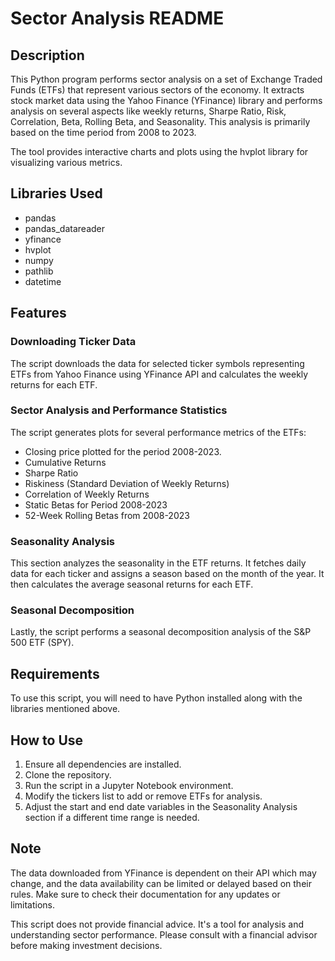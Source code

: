 # Sector Analysis README

## Description
This Python program performs sector analysis on a set of Exchange Traded Funds (ETFs) that represent various sectors of the economy. It extracts stock market data using the Yahoo Finance (YFinance) library and performs analysis on several aspects like weekly returns, Sharpe Ratio, Risk, Correlation, Beta, Rolling Beta, and Seasonality. This analysis is primarily based on the time period from 2008 to 2023. 

The tool provides interactive charts and plots using the hvplot library for visualizing various metrics.

## Libraries Used
- pandas
- pandas_datareader
- yfinance
- hvplot
- numpy
- pathlib
- datetime

## Features

### Downloading Ticker Data
The script downloads the data for selected ticker symbols representing ETFs from Yahoo Finance using YFinance API and calculates the weekly returns for each ETF.

### Sector Analysis and Performance Statistics
The script generates plots for several performance metrics of the ETFs:
- Closing price plotted for the period 2008-2023.
- Cumulative Returns
- Sharpe Ratio
- Riskiness (Standard Deviation of Weekly Returns)
- Correlation of Weekly Returns
- Static Betas for Period 2008-2023
- 52-Week Rolling Betas from 2008-2023

### Seasonality Analysis
This section analyzes the seasonality in the ETF returns. It fetches daily data for each ticker and assigns a season based on the month of the year. It then calculates the average seasonal returns for each ETF.

### Seasonal Decomposition
Lastly, the script performs a seasonal decomposition analysis of the S&P 500 ETF (SPY).

## Requirements
To use this script, you will need to have Python installed along with the libraries mentioned above. 

## How to Use
1. Ensure all dependencies are installed.
2. Clone the repository.
3. Run the script in a Jupyter Notebook environment.
4. Modify the tickers list to add or remove ETFs for analysis.
5. Adjust the start and end date variables in the Seasonality Analysis section if a different time range is needed.

## Note
The data downloaded from YFinance is dependent on their API which may change, and the data availability can be limited or delayed based on their rules. Make sure to check their documentation for any updates or limitations.

This script does not provide financial advice. It's a tool for analysis and understanding sector performance. Please consult with a financial advisor before making investment decisions.
